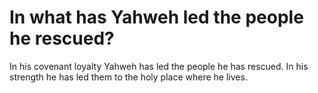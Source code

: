 # In what has Yahweh led the people he rescued?

In his covenant loyalty Yahweh has led the people he has rescued. In his strength he has led them to the holy place where he lives.
